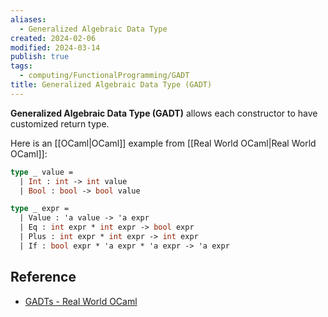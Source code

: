 ```yaml
---
aliases:
  - Generalized Algebraic Data Type
created: 2024-02-06
modified: 2024-03-14
publish: true
tags:
  - computing/FunctionalProgramming/GADT
title: Generalized Algebraic Data Type (GADT)
---
```

**Generalized Algebraic Data Type (GADT)** allows each constructor to have customized return type.

Here is an [[OCaml|OCaml]] example from [[Real World OCaml|Real World OCaml]]:
```ocaml
type _ value =
  | Int : int -> int value
  | Bool : bool -> bool value

type _ expr =
  | Value : 'a value -> 'a expr
  | Eq : int expr * int expr -> bool expr
  | Plus : int expr * int expr -> int expr
  | If : bool expr * 'a expr * 'a expr -> 'a expr
```

## Reference
- [GADTs - Real World OCaml](https://dev.realworldocaml.org/gadts.html)
